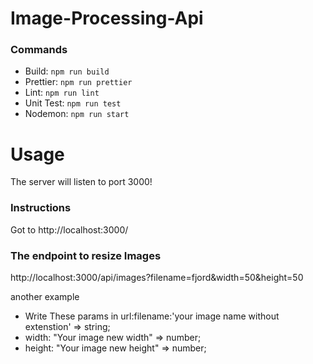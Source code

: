 # Image-Processing-Api

### Commands

- Build: `npm run build  `
- Prettier: `npm run prettier `
- Lint: `npm run lint  `
- Unit Test: `npm run test  `
- Nodemon: `npm run start  `

# Usage

The server will listen to port 3000!

### Instructions

Got to http://localhost:3000/

### The endpoint to resize Images

http://localhost:3000/api/images?filename=fjord&width=50&height=50

another example

- Write These params in url:filename:'your image name without extenstion' => string; <br>
- width: "Your image new width" => number; <br>
- height: "Your image new height" => number; <br>
